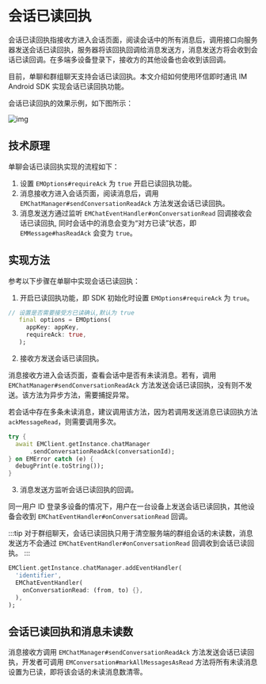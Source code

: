 # 会话已读回执

会话已读回执指接收方进入会话页面，阅读会话中的所有消息后，调用接口向服务器发送会话已读回执，服务器将该回执回调给消息发送方，消息发送方将会收到会话已读回调。在多端多设备登录下，接收方的其他设备也会收到该回调。

目前，单聊和群组聊天支持会话已读回执。本文介绍如何使用环信即时通讯 IM Android SDK 实现会话已读回执功能。

会话已读回执的效果示例，如下图所示：

![img](/images/uikit/chatuikit/feature/conversation/conversation_read.png) 

## 技术原理

 单聊会话已读回执实现的流程如下：

  1. 设置 `EMOptions#requireAck` 为 `true` 开启已读回执功能。
  2. 消息接收方进入会话页面，阅读消息后，调用 `EMChatManager#sendConversationReadAck` 方法发送会话已读回执。
  3. 消息发送方通过监听 `EMChatEventHandler#onConversationRead` 回调接收会话已读回执, 同时会话中的消息会变为“对方已读”状态，即 `EMMessage#hasReadAck` 会变为 `true`。

 ## 实现方法

 参考以下步骤在单聊中实现会话已读回执：

 1. 开启已读回执功能，即 SDK 初始化时设置 `EMOptions#requireAck` 为 `true`。

 ```dart
// 设置是否需要接受方已读确认,默认为 true
    final options = EMOptions(
      appKey: appKey,
      requireAck: true,
    );
 ```

 2. 接收方发送会话已读回执。

消息接收方进入会话页面，查看会话中是否有未读消息。若有，调用 `EMChatManager#sendConversationReadAck` 方法发送会话已读回执，没有则不发送。该方法为异步方法，需要捕捉异常。

若会话中存在多条未读消息，建议调用该方法，因为若调用发送消息已读回执方法 `ackMessageRead`，则需要调用多次。

```dart
try {
  await EMClient.getInstance.chatManager
      .sendConversationReadAck(conversationId);
} on EMError catch (e) {
  debugPrint(e.toString());
}
```

3. 消息发送方监听会话已读回执的回调。

同一用户 ID 登录多设备的情况下，用户在一台设备上发送会话已读回执，其他设备会收到 `EMChatEventHandler#onConversationRead` 回调。

:::tip
对于群组聊天，会话已读回执只用于清空服务端的群组会话的未读数，消息发送方不会通过 `EMChatEventHandler#onConversationRead` 回调收到会话已读回执。
:::

```dart
EMClient.getInstance.chatManager.addEventHandler(
  'identifier',
  EMChatEventHandler(
    onConversationRead: (from, to) {},
  ),
);
```

## 会话已读回执和消息未读数

消息接收方调用 `EMChatManager#sendConversationReadAck` 方法发送会话已读回执，开发者可调用 `EMConversation#markAllMessagesAsRead` 方法将所有未读消息设置为已读，即将该会话的未读消息数清零。
